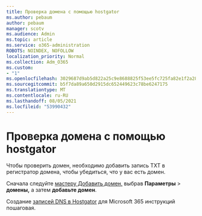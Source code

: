 ```yaml
---
title: Проверка домена с помощью hostgator
ms.author: pebaum
author: pebaum
manager: scotv
ms.audience: Admin
ms.topic: article
ms.service: o365-administration
ROBOTS: NOINDEX, NOFOLLOW
localization_priority: Normal
ms.collection: Adm_O365
ms.custom:
- "1"
ms.openlocfilehash: 3029687d9ab5d822a25c9e8688825f53ee5fc725fa82e1f2a282d22720431331
ms.sourcegitcommit: b5f7da89a650d2915dc652449623c78be6247175
ms.translationtype: MT
ms.contentlocale: ru-RU
ms.lasthandoff: 08/05/2021
ms.locfileid: "53990432"
---
```

# <a name="verify-your-domain-with-hostgator"></a>Проверка домена с помощью hostgator

Чтобы проверить домен, необходимо добавить запись TXT в регистратор домена, чтобы убедиться, что у вас есть домен. 

Сначала следуйте [мастеру Добавить домен,](https://admin.microsoft.com/Adminportal#/Domains) выбрав **Параметры** \> **домены,** а затем **добавьте домен**.
  
Создание [записей DNS в Hostgator](https://docs.microsoft.com/microsoft-365/admin/dns/create-dns-records-at-hostgator) для Microsoft 365 инструкций пошаговая.